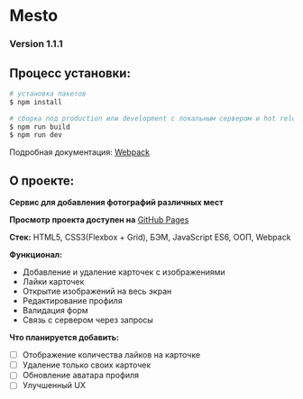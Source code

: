 # Mesto 

### Version 1.1.1

## Процесс установки:

```bash
# установка пакетов
$ npm install

# сборка под production или development с локальным сервером и hot reload
$ npm run build
$ npm run dev
```
Подробная документация: [Webpack](https://webpack.js.org/guides/getting-started/)

## О проекте: 

**Сервис для добавления фотографий различных мест**

**Просмотр проекта доступен на** [GitHub Pages](https://eugeneebergard.github.io/mesto-webpack/)

**Стек:** HTML5, CSS3(Flexbox + Grid), БЭМ, JavaScript ES6, ООП, Webpack

**Функционал:**

- Добавление и удаление карточек с изображениями 
- Лайки карточек
- Открытие изображений на весь экран
- Редактирование профиля
- Валидация форм
- Связь с сервером через запросы

**Что планируется добавить:**

- [ ] Отображение количества лайков на карточке
- [ ] Удаление только своих карточек
- [ ] Обновление аватара профиля
- [ ] Улучшенный UX